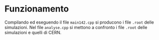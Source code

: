 # Funzionamento
Compilando ed eseguendo il file `main142.cpp` si producono i file `.root` delle simulazioni. 
Nel file `analyse.cpp` si mettono a confronto i file `.root` delle simulazioni e quelli di CERN.